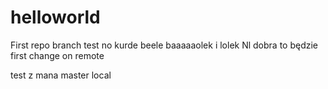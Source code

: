 # helloworld
First repo
branch test no kurde beele
baaaaaolek i lolek
Nl dobra to będzie first change on remote


test z mana master local

